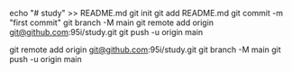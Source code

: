 echo "# study" >> README.md
git init
git add README.md
git commit -m "first commit"
git branch -M main
git remote add origin git@github.com:95i/study.git
git push -u origin main



git remote add origin git@github.com:95i/study.git
git branch -M main
git push -u origin main
